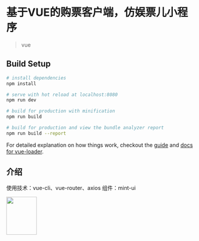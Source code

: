 # 基于VUE的购票客户端，仿娱票儿小程序

> vue 

## Build Setup

``` bash
# install dependencies
npm install

# serve with hot reload at localhost:8080
npm run dev

# build for production with minification
npm run build

# build for production and view the bundle analyzer report
npm run build --report

```

For detailed explanation on how things work, checkout the [guide](http://vuejs-templates.github.io/webpack/) and [docs for vue-loader](http://vuejs.github.io/vue-loader).
## 介绍
使用技术：vue-cli、vue-router、axios
组件：mint-ui

<img src="http://image.bloggeng.com/gitblog/img.png" style="width:80px;height:100px"/>
